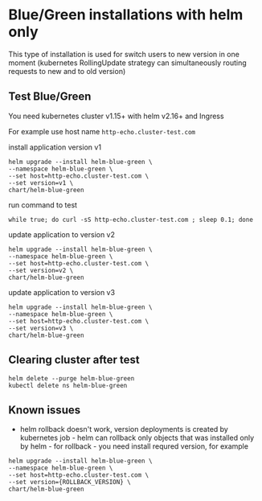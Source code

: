 # Blue/Green installations with helm only
This type of installation is used for switch users to new version in one moment (kubernetes RollingUpdate strategy can simultaneously routing requests to new and to old version)

## Test Blue/Green
You need kubernetes cluster v1.15+ with helm v2.16+ and Ingress

For example use host name `http-echo.cluster-test.com`

install application version v1
```
helm upgrade --install helm-blue-green \
--namespace helm-blue-green \
--set host=http-echo.cluster-test.com \
--set version=v1 \
chart/helm-blue-green
```
run command to test
```
while true; do curl -sS http-echo.cluster-test.com ; sleep 0.1; done
```
update application to version v2
```
helm upgrade --install helm-blue-green \
--namespace helm-blue-green \
--set host=http-echo.cluster-test.com \
--set version=v2 \
chart/helm-blue-green
```
update application to version v3
```
helm upgrade --install helm-blue-green \
--namespace helm-blue-green \
--set host=http-echo.cluster-test.com \
--set version=v3 \
chart/helm-blue-green
```

## Clearing cluster after test
```
helm delete --purge helm-blue-green
kubectl delete ns helm-blue-green
```

## Known issues
* helm rollback doesn't work, version deployments is created by kubernetes job - helm can rollback only objects that was installed only by helm - for rollback - you need install requred version, for example
```
helm upgrade --install helm-blue-green \
--namespace helm-blue-green \
--set host=http-echo.cluster-test.com \
--set version={ROLLBACK_VERSION} \
chart/helm-blue-green
```
